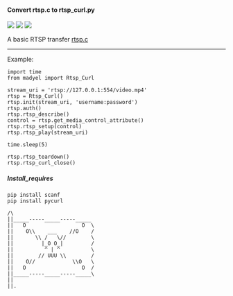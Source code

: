 #### Convert rtsp.c to rtsp_curl.py 
![](https://travis-ci.org/madyel/rtsp_curl.svg?branch=master) ![](https://img.shields.io/github/license/madyel/rtsp_curl.svg) ![](https://img.shields.io/github/last-commit/madyel/rtsp_curl.svg)

A basic RTSP transfer [rtsp.c][1]

---

Example:

```
import time
from madyel import Rtsp_Curl

stream_uri = 'rtsp://127.0.0.1:554/video.mp4'
rtsp = Rtsp_Curl()
rtsp.init(stream_uri, 'username:password')
rtsp.auth()
rtsp.rtsp_describe()
control = rtsp.get_media_control_attribute()
rtsp.rtsp_setup(control)
rtsp.rtsp_play(stream_uri)

time.sleep(5)

rtsp.rtsp_teardown()
rtsp.rtsp_curl_close()

```

##### Install_requires

```
pip install scanf 
pip install pycurl
```

```
/\
||_____-----_____-----_____
||   O                  O  \
||    O\\    ___    //O    /
||       \\ /   \//        \
||         |_O O_|         /
||          ^ | ^          \
||        // UUU \\        /
||    O//            \\O   \
||   O                  O  /
||_____-----_____-----_____\
||
||.           

```

[1]: [https://curl.haxx.se/libcurl/c/rtsp.html]